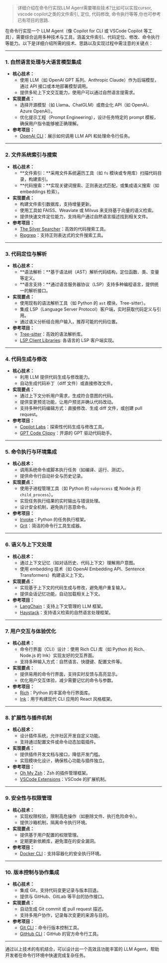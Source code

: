> 详细介绍在命令行实现LLM Agent需要哪些技术?比如可以实现cursor, vscode copilot之类的文件索引, 定位, 代码修改, 命令执行等等,你也可参考已有项目的思路.

在命令行实现一个 LLM Agent（像 Copilot for CLI 或 VSCode Copilot 等工具），需要综合运用多种技术与工具，涵盖文件索引、代码定位、修改、命令执行等能力。以下是详细介绍所需的技术、思路以及实现过程中需注意的关键点：

---

### 1. **自然语言处理与大语言模型集成**
   - **核心技术：**
     - 使用 LLM（如 OpenAI GPT 系列、Anthropic Claude）作为后端模型，通过 API 接口或本地部署模型调用。
     - 提供多轮上下文交互能力，使用户可以通过自然语言提需求。
   - **实现要点：**
     - 选择开源模型（如 Llama、ChatGLM）或商业化 API（如 OpenAI、Azure OpenAI）。
     - 优化提示工程（Prompt Engineering），设计任务特定的 prompt 模板，确保用户指令能够被正确理解。
   - **参考项目：**
     - [OpenAI CLI](https://github.com/openai/openai-cli)：展示如何调用 LLM API 和处理命令行任务。

---

### 2. **文件系统索引与搜索**
   - **核心技术：**
     - **文件索引：**采用文件系统遍历工具（如 `fs` 模块或专用库）扫描代码目录，构建索引。
     - **代码搜索：**实现关键词搜索、正则表达式匹配，或集成语义搜索（如 embeddings 检索）。
   - **实现要点：**
     - 构建文件索引数据库，支持增量更新。
     - 使用工具如 FAISS、Weaviate 或 Milvus 来支持基于向量的语义检索。
     - 提供快速文件定位能力，支持用户通过自然语言描述找到相关文件。
   - **参考项目：**
     - [The Silver Searcher](https://github.com/ggreer/the_silver_searcher)：高效的代码搜索工具。
     - [Ripgrep](https://github.com/BurntSushi/ripgrep)：支持正则表达式的文件搜索工具。

---

### 3. **代码定位与解析**
   - **核心技术：**
     - **语法解析：**基于语法树（AST）解析代码结构，定位函数、类、变量等定义。
     - **语言支持：**通过语言服务器协议（LSP）支持多种编程语言，提供统一的解析接口。
   - **实现要点：**
     - 使用现有的语法解析工具（如 Python 的 `ast` 模块、Tree-sitter）。
     - 集成 LSP（Language Server Protocol）客户端，实时获取代码定义与引用。
     - 通过语义分析结合用户输入，推荐可能的代码位置。
   - **参考项目：**
     - [Tree-sitter](https://github.com/tree-sitter/tree-sitter)：高效的语法解析库。
     - [LSP Client Libraries](https://microsoft.github.io/language-server-protocol/implementors/tools/): 各语言的 LSP 客户端实现。

---

### 4. **代码生成与修改**
   - **核心技术：**
     - 利用 LLM 提供代码生成与修改能力。
     - 自动生成代码补丁（diff 文件）或直接修改文件。
   - **实现要点：**
     - 通过上下文分析用户需求，生成符合意图的代码。
     - 提供变更预览功能，让用户预览并确认代码改动。
     - 支持多种代码编辑方式：直接修改、生成 diff 文件，或创建 pull request。
   - **参考项目：**
     - [Copilot Labs](https://github.com/github/copilot-labs)：探索性代码生成与修改工具。
     - [GPT Code Clippy](https://github.com/CodedotAl/gpt-code-clippy)：开源的 GPT 驱动代码助手。

---

### 5. **命令执行与环境集成**
   - **核心技术：**
     - 调用系统命令或脚本执行任务（如编译、运行、测试）。
     - 提供命令行自动补全与历史记录。
   - **实现要点：**
     - 使用子进程管理工具（如 Python 的 `subprocess` 或 Node.js 的 `child_process`）。
     - 实现任务执行结果的实时输出与错误处理。
     - 设计安全机制，避免执行恶意命令。
   - **参考项目：**
     - [Invoke](https://www.pyinvoke.org/)：Python 的任务执行框架。
     - [Grit](https://github.com/climech/grit)：简洁的命令行工具生成器。

---

### 6. **语义与上下文处理**
   - **核心技术：**
     - 通过上下文记忆（如对话历史、代码上下文）理解用户意图。
     - 使用 embedding 技术（如 OpenAI Embedding API、Sentence Transformers）构建语义上下文。
   - **实现要点：**
     - 实现基于上下文的代码生成与修改，避免用户重复输入。
     - 提供会话记忆功能，自动加载相关上下文。
   - **参考项目：**
     - [LangChain](https://github.com/hwchase17/langchain)：支持上下文管理的 LLM 框架。
     - [Haystack](https://github.com/deepset-ai/haystack)：支持语义检索的自然语言处理框架。

---

### 7. **用户交互与体验优化**
   - **核心技术：**
     - 命令行界面（CLI）设计：使用 Rich CLI 库（如 Python 的 Rich、Node.js 的 Ink）实现友好的交互界面。
     - 支持多种输入方式：自然语言、快捷键、配置文件等。
   - **实现要点：**
     - 提供易用的命令行界面，支持实时反馈与高亮显示。
     - 优化用户交互体验，减少需要记忆的命令与参数。
   - **参考项目：**
     - [Rich](https://github.com/Textualize/rich)：Python 的丰富命令行界面库。
     - [Ink](https://github.com/vadimdemedes/ink)：用于构建现代 CLI 应用的 React 风格框架。

---

### 8. **扩展性与插件机制**
   - **核心技术：**
     - 设计插件系统，允许社区开发自定义功能。
     - 支持通过配置文件或命令动态加载插件。
   - **实现要点：**
     - 提供插件开发文档与接口，降低开发门槛。
     - 实现模块化设计，确保核心功能与插件独立。
   - **参考项目：**
     - [Oh My Zsh](https://github.com/ohmyzsh/ohmyzsh)：Zsh 的插件管理框架。
     - [VSCode Extensions](https://code.visualstudio.com/api)：VSCode 的扩展机制。

---

### 9. **安全性与权限管理**
   - **核心技术：**
     - 实现权限校验，限制高危操作（如删除文件、执行危险命令）。
     - 提供沙箱机制，隔离命令执行环境。
   - **实现要点：**
     - 提供基于用户配置的权限管理。
     - 定期更新依赖库，避免潜在的安全漏洞。
   - **参考项目：**
     - [Docker CLI](https://docs.docker.com/engine/reference/commandline/cli/)：支持容器化的安全执行环境。

---

### 10. **版本控制与协作集成**
   - **核心技术：**
     - 集成 Git，支持代码变更记录与版本回退。
     - 提供与 GitHub、GitLab 等平台的协作接口。
   - **实现要点：**
     - 自动生成 Git commit 或 pull request 描述。
     - 支持多用户协作，记录每次变更的来源与目的。
   - **参考项目：**
     - [Git CLI](https://git-scm.com/docs/git)：命令行版本控制工具。
     - [GitHub CLI](https://cli.github.com/)：GitHub 的官方命令行工具。

---

通过以上技术的有机结合，可以设计出一个高效且功能丰富的 LLM Agent，帮助开发者在命令行环境中快速完成复杂任务。
